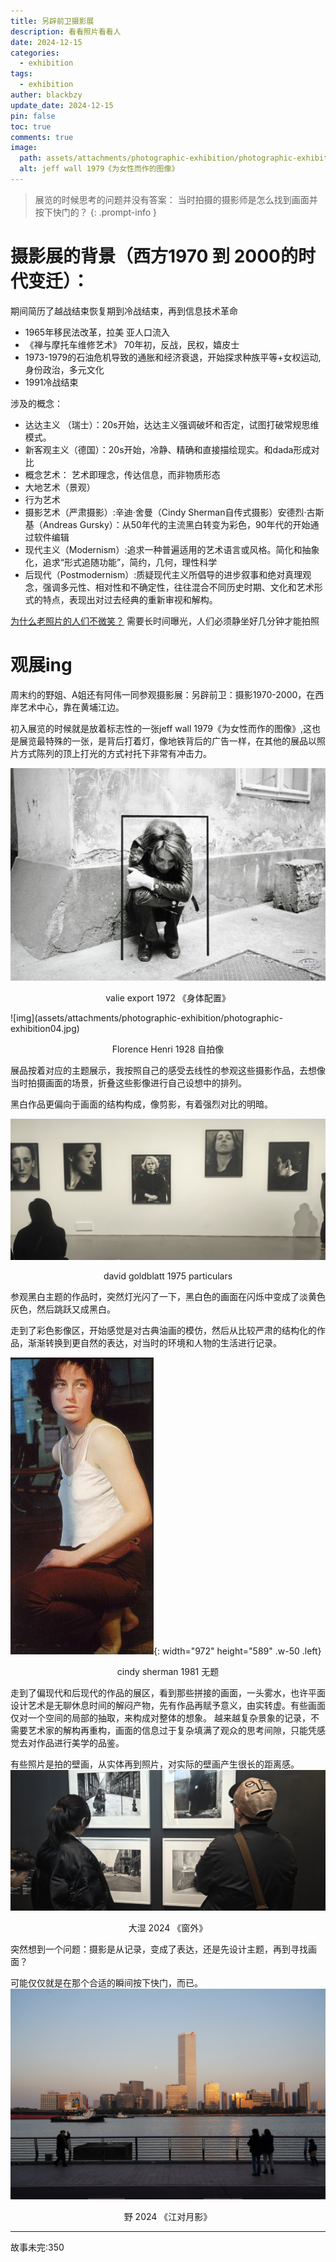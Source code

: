```yaml
---
title: 另辟前卫摄影展
description: 看看照片看看人
date: 2024-12-15
categories:
  - exhibition
tags:
  - exhibition
auther: blackbzy
update_date: 2024-12-15
pin: false
toc: true
comments: true
image:
  path: assets/attachments/photographic-exhibition/photographic-exhibition02.jpg
  alt: jeff wall 1979《为女性而作的图像》
---
```


> 展览的时候思考的问题并没有答案：
> 当时拍摄的摄影师是怎么找到画面并按下快门的？
{: .prompt-info }

# 摄影展的背景（西方1970 到 2000的时代变迁）：

期间简历了越战结束恢复期到冷战结束，再到信息技术革命

- 1965年移民法改革，拉美 亚人口流入
- 《禅与摩托车维修艺术》 70年初，反战，民权，嬉皮士
- 1973-1979的石油危机导致的通胀和经济衰退，开始探求种族平等+女权运动,身份政治，多元文化
- 1991冷战结束

涉及的概念：
- 达达主义 （瑞士）：20s开始，达达主义强调破坏和否定，试图打破常规思维模式。
- 新客观主义（德国）：20s开始，冷静、精确和直接描绘现实。和dada形成对比
- 概念艺术： 艺术即理念，传达信息，而非物质形态
- 大地艺术（景观）
- 行为艺术
- 摄影艺术（严肃摄影）:辛迪·舍曼（Cindy Sherman自传式摄影）安德烈·古斯基（Andreas Gursky）：从50年代的主流黑白转变为彩色，90年代的开始通过软件编辑
- 现代主义（Modernism）:追求一种普遍适用的艺术语言或风格。简化和抽象化，追求“形式追随功能”，简约，几何，理性科学
- 后现代（Postmodernism）:质疑现代主义所倡导的进步叙事和绝对真理观念，强调多元性、相对性和不确定性，往往混合不同历史时期、文化和艺术形式的特点，表现出对过去经典的重新审视和解构。

[为什么老照片的人们不微笑？](https://www.upworthy.com/why-didn-t-people-smile-in-old-photographs-it-wasn-t-just-about-the-long-exposure-times) 需要长时间曝光，人们必须静坐好几分钟才能拍照

# 观展ing
周末约的野姐、A姐还有阿伟一同参观摄影展：另辟前卫：摄影1970-2000，在西岸艺术中心，靠在黄埔江边。

初入展览的时候就是放着标志性的一张jeff wall 1979《为女性而作的图像》,这也是展览最特殊的一张，是背后打着灯，像地铁背后的广告一样，在其他的展品以照片方式陈列的顶上打光的方式衬托下非常有冲击力。

![img](assets/attachments/photographic-exhibition/photographic-exhibition01.jpg)
<p align="center">valie export 1972 《身体配置》</p>
![img](assets/attachments/photographic-exhibition/photographic-exhibition04.jpg)
<p align="center">Florence Henri 1928  自拍像</p>

展品按着对应的主题展示，我按照自己的感受去线性的参观这些摄影作品，去想像当时拍摄画面的场景，折叠这些影像进行自己设想中的排列。

黑白作品更偏向于画面的结构构成，像剪影，有着强烈对比的明暗。

![img](assets/attachments/photographic-exhibition/photographic-exhibition05.jpg)
<p align="center">david goldblatt 1975 particulars</p>
参观黑白主题的作品时，突然灯光闪了一下，黑白色的画面在闪烁中变成了淡黄色灰色，然后跳跃又成黑白。

走到了彩色影像区，开始感觉是对古典油画的模仿，然后从比较严肃的结构化的作品，渐渐转换到更自然的表达，对当时的环境和人物的生活进行记录。

![img](assets/attachments/photographic-exhibition/photographic-exhibition03.jpg){: width="972" height="589" .w-50 .left}
<p align="center">cindy sherman 1981 无题</p>
走到了偏现代和后现代的作品的展区，看到那些拼接的画面，一头雾水，也许平面设计艺术是无聊休息时间的解闷产物，先有作品再赋予意义，由实转虚。有些画面仅对一个空间的局部的抽取，来构成对整体的想象。
越来越复杂景象的记录，不需要艺术家的解构再重构，画面的信息过于复杂填满了观众的思考间隙，只能凭感觉去对作品进行美学的品鉴。

有些照片是拍的壁画，从实体再到照片，对实际的壁画产生很长的距离感。
![img](assets/attachments/photographic-exhibition/photographic-exhibition06.jpg)
<p align="center">大湿 2024 《窗外》</p>

突然想到一个问题：摄影是从记录，变成了表达，还是先设计主题，再到寻找画面？

可能仅仅就是在那个合适的瞬间按下快门，而已。
![img](assets/attachments/photographic-exhibition/photographic-exhibition08.jpg)
<p align="center">野 2024 《江对月影》</p>

---
故事未完:350
